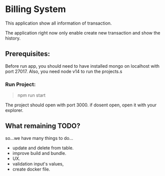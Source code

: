 # **Billing System**

This application show all information of transaction.

The application right now only enable create new transaction and show the history.


## Prerequisites:

Before run app, you should need to have installed mongo on localhost with port 27017. 
Also, you need node v14 to run the projects.s

### Run Project:
> npm run start

The project should open with port 3000. if dosent open, open it with your explorer.

## What remaining TODO?
so...we have many things to do...
* update and delete from table.
* improve build and bundle.
* UX.
* validation input's values,
* create docker file.
